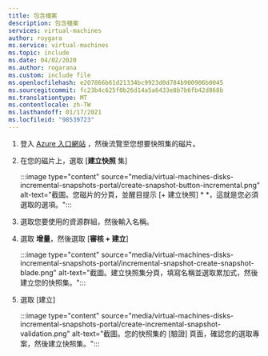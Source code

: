 ```yaml
---
title: 包含檔案
description: 包含檔案
services: virtual-machines
author: roygara
ms.service: virtual-machines
ms.topic: include
ms.date: 04/02/2020
ms.author: rogarana
ms.custom: include file
ms.openlocfilehash: e207866b61d21334bc9923d0d784b900906b0045
ms.sourcegitcommit: fc23b4c625f0b26d14a5a6433e8b7b6fb42d868b
ms.translationtype: MT
ms.contentlocale: zh-TW
ms.lasthandoff: 01/17/2021
ms.locfileid: "98539723"
---
```

1. 登入 [Azure 入口網站](https://portal.azure.com/) ，然後流覽至您想要快照集的磁片。
1. 在您的磁片上，選取 [**建立快照** 集]

    :::image type="content" source="media/virtual-machines-disks-incremental-snapshots-portal/create-snapshot-button-incremental.png" alt-text="截圖。您磁片的分頁，並醒目提示 [+ 建立快照] * *，這就是您必須選取的選項。":::

1. 選取您要使用的資源群組，然後輸入名稱。
1. 選取 **增量**，然後選取 [**審核 + 建立**]

    :::image type="content" source="media/virtual-machines-disks-incremental-snapshots-portal/incremental-snapshot-create-snapshot-blade.png" alt-text="截圖。建立快照集分頁，填寫名稱並選取累加式，然後建立您的快照集。":::

1. 選取 [建立] 

    :::image type="content" source="media/virtual-machines-disks-incremental-snapshots-portal/create-incremental-snapshot-validation.png" alt-text="截圖。您的快照集的 [驗證] 頁面，確認您的選取專案，然後建立快照集。":::